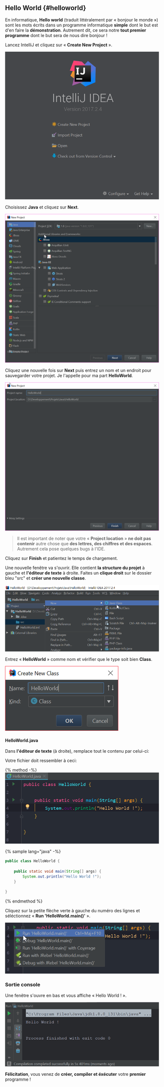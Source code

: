 ## Hello World {#helloworld}

En informatique, **Hello world** (traduit littéralement par « bonjour le monde ») sont les mots écrits dans un programme informatique **simple** dont le but est d'en faire la **démonstration**.
Autrement dit, ce sera notre **tout premier programme** dont le but sera de nous dire bonjour !

Lancez IntelliJ et cliquez sur « **Create New Project** ».

![](assets/helloworld/startup-intellij.png)

Choisissez **Java** et cliquez sur **Next**.

![](assets/helloworld/step1.png)

Cliquez une nouvelle fois sur **Next** puis entrez un nom et un endroit pour sauvegarder votre projet. Je l'appelle pour ma part **HelloWorld**.

![](assets/helloworld/step2.png)

> Il est important de noter que votre « **Project location** » **ne doit pas contenir** autre chose que **des lettres, des chiffres et des espaces**.
> Autrement cela pose quelques bugs à l'IDE.

Cliquez sur **Finish** et patientez le temps de chargement.

Une nouvelle fenêtre va s'ouvrir. Elle contient **la structure du projet** à gauche et **l'éditeur de texte** à droite.
Faites un **clique droit** sur le dossier bleu "src" et **créer une nouvelle classe**.

![](assets/helloworld/step3.png)

Entrez « **HelloWorld** » comme nom et vérifier que le type soit bien **Class**.

![](assets/helloworld/step4.png)

#### HelloWorld.java
Dans **l'éditeur de texte** (à droite), remplace tout le contenu par celui-ci:

Votre fichier doit ressembler à ceci:

{% method -%}
![](assets/helloworld/step5.png)

{% sample lang="java" -%}
```java
public class HelloWorld {

    public static void main(String[] args) {
        System.out.println("Hello World !");
    }

}
```
{% endmethod %}

Cliquez sur la petite flèche verte à gauche du numéro des lignes et séléctionnez « **Run 'HelloWorld.main()'** ».

![](assets/helloworld/step6.png)

### Sortie console
Une fenêtre s'ouvre en bas et vous affiche « Hello World ! ».

![](assets/helloworld/step7.png)

**Félicitation**, vous venez de **créer, compiler et éxécuter** votre **premier** programme !
